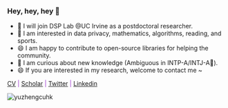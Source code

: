 ### Hey, hey, hey 👋

- 💬 I will join DSP Lab @UC Irvine as a postdoctoral researcher.
- 💬 I am interested in data privacy, mathematics, algorithms, reading, and sports.
- 😄 I am happy to contribute to open-source libraries for helping the community. 
- 🔭 I am curious about new knowledge (Ambiguous in INTP-A/INTJ-A💬). 
- 😄 If you are interested in my research, welcome to contact me ~

<font color="DarkOrchid"> [CV](https://drive.google.com/file/d/1VSofXpVwdTBBe1J8gv8pjcmHcdl_lP2T/view?usp=sharing) | [Scholar](https://scholar.google.com/citations?user=fH3uUgYAAAAJ) | [Twitter](https://twitter.com/YuZheng0404) | [Linkedin](https://www.linkedin.com/in/yu-zheng-janeyew/)</font>
<!--
![yuzhengcuhk's GitHub stats](https://github-readme-stats.vercel.app/api?username=yuzhengcuhk&count_private=true&show_icons=true&theme=buefy)
**yuzhengcuhk/yuzhengcuhk** is a ✨ _special_ ✨ repository because its `README.md` (this file) appears on your GitHub profile.

Here are some ideas to get you started:

- 🔭 I’m currently working on ...
- 🌱 I’m currently learning ...
- 👯 I’m looking to collaborate on ...
- 🤔 I’m looking for help with ...
- 💬 Ask me about ...
- 📫 How to reach me: ...
- 😄 Pronouns: ...
- ⚡ Fun fact: ...
![Top Langs](https://github-readme-stats.vercel.app/api/top-langs/?username=yuzhengcuhk&layout=compact)
-->
<p align="left"> <img src="https://komarev.com/ghpvc/?username=yuzhengcuhk&label=Profile%20views&color=b46cff&style=plastic" alt="yuzhengcuhk" /> </p>
